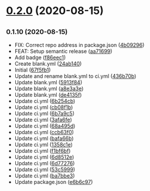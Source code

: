 # [0.2.0](https://github.com/dropecho/github_actions_test/compare/0.1.9...0.2.0) (2020-08-15)

## <small>0.1.10 (2020-08-15)</small>

* FIX: Correct repo address in package.json ([4b09296](https://github.com/dropecho/github_actions_test/commit/4b09296))
* FEAT: Setup semantic release ([aa71699](https://github.com/dropecho/github_actions_test/commit/aa71699))
* Add badge ([f86eec1](https://github.com/dropecho/github_actions_test/commit/f86eec1))
* Create blank.yml ([24ab140](https://github.com/dropecho/github_actions_test/commit/24ab140))
* Initial ([67f5fb1](https://github.com/dropecho/github_actions_test/commit/67f5fb1))
* Update and rename blank.yml to ci.yml ([436b70b](https://github.com/dropecho/github_actions_test/commit/436b70b))
* Update blank.yml ([5913f84](https://github.com/dropecho/github_actions_test/commit/5913f84))
* Update blank.yml ([a8e3a3e](https://github.com/dropecho/github_actions_test/commit/a8e3a3e))
* Update blank.yml ([de4135f](https://github.com/dropecho/github_actions_test/commit/de4135f))
* Update ci.yml ([6b254cb](https://github.com/dropecho/github_actions_test/commit/6b254cb))
* Update ci.yml ([cb08f1b](https://github.com/dropecho/github_actions_test/commit/cb08f1b))
* Update ci.yml ([6b7a9c5](https://github.com/dropecho/github_actions_test/commit/6b7a9c5))
* Update ci.yml ([3afa6fe](https://github.com/dropecho/github_actions_test/commit/3afa6fe))
* Update ci.yml ([68a495d](https://github.com/dropecho/github_actions_test/commit/68a495d))
* Update ci.yml ([ccb63f0](https://github.com/dropecho/github_actions_test/commit/ccb63f0))
* Update ci.yml ([bafa66b](https://github.com/dropecho/github_actions_test/commit/bafa66b))
* Update ci.yml ([1358c1e](https://github.com/dropecho/github_actions_test/commit/1358c1e))
* Update ci.yml ([f1bf6bf](https://github.com/dropecho/github_actions_test/commit/f1bf6bf))
* Update ci.yml ([6d8512e](https://github.com/dropecho/github_actions_test/commit/6d8512e))
* Update ci.yml ([6d77276](https://github.com/dropecho/github_actions_test/commit/6d77276))
* Update ci.yml ([53c5999](https://github.com/dropecho/github_actions_test/commit/53c5999))
* Update ci.yml ([ba7bbe3](https://github.com/dropecho/github_actions_test/commit/ba7bbe3))
* Update package.json ([e6b6c97](https://github.com/dropecho/github_actions_test/commit/e6b6c97))
